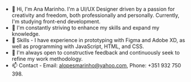 - 👋 Hi, I'm Ana Marinho. I'm a UI/UX Designer driven by a passion for creativity and freedom, both professionally and personally. Currently, I'm studying front-end development.
- 👀 I'm constantly striving to enhance my skills and expand my knowledge.
- 🌱 Skills - I have experience in prototyping with Figma and Adobe XD, as well as programming with JavaScript, HTML, and CSS.
- 💞️ I'm always open to constructive feedback and continuously seek to refine my work methodology.
- 📫  Contact - Email: alopesmarinho@yahoo.com, Phone: +351 932 750 398.


<!---
Marinhoana/Marinhoana is a ✨ special ✨ repository because its `README.md` (this file) appears on your GitHub profile.
You can click the Preview link to take a look at your changes.
--->
